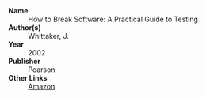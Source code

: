 
<dl>
	<dt><strong>Name</strong></dt>
	<dd>How to Break Software: A Practical Guide to Testing</dd>
	<dt><strong>Author(s)</strong></dt>
	<dd>Whittaker, J.</dd>
	<dt><strong>Year</strong></dt>
	<dd>2002</dd>
	<dt><strong>Publisher</strong></dt>
	<dd>Pearson</dd>
	<dt><strong>Other Links</strong></dt>
	<dd>
		<a href="https://www.amazon.com/How-Break-Software-Practical-Testing/dp/0201796198">
			Amazon
		</a>
	</dd>
</dl>
